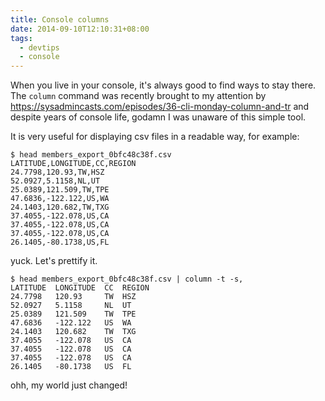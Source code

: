 ```yaml
---
title: Console columns
date: 2014-09-10T12:10:31+08:00
tags:
  - devtips
  - console
---
```

When you live in your console, it's always good to find ways to stay there. The `column` command was recently brought to my attention by https://sysadmincasts.com/episodes/36-cli-monday-column-and-tr and despite years of console life, godamn I was unaware of this simple tool.

It is very useful for displaying csv files in a readable way, for example:

    $ head members_export_0bfc48c38f.csv
    LATITUDE,LONGITUDE,CC,REGION
    24.7798,120.93,TW,HSZ
    52.0927,5.1158,NL,UT
    25.0389,121.509,TW,TPE
    47.6836,-122.122,US,WA
    24.1403,120.682,TW,TXG
    37.4055,-122.078,US,CA
    37.4055,-122.078,US,CA
    37.4055,-122.078,US,CA
    26.1405,-80.1738,US,FL

yuck. Let's prettify it. 

    $ head members_export_0bfc48c38f.csv | column -t -s,
    LATITUDE  LONGITUDE  CC  REGION
    24.7798   120.93     TW  HSZ
    52.0927   5.1158     NL  UT
    25.0389   121.509    TW  TPE
    47.6836   -122.122   US  WA
    24.1403   120.682    TW  TXG
    37.4055   -122.078   US  CA
    37.4055   -122.078   US  CA
    37.4055   -122.078   US  CA
    26.1405   -80.1738   US  FL

ohh, my world just changed!
